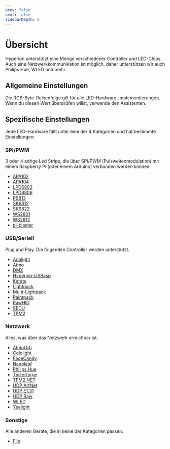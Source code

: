 ```yaml
---
prev: false
next: false
sidebarDepth: 0
---
```


# Übersicht
Hyperion unterstützt eine Menge verschiedener Controller und LED-Chips. Auch eine Netzwerkkommunikation ist möglich, daher unterstützen wir auch Philips Hue, WLED und mehr.

## Allgemeine Einstellungen
Die RGB-Byte-Reihenfolge gilt für alle LED-Hardware-Implementierungen. Wenn du diesen Wert überprüfen willst, verwende den Assistenten.

## Spezifische Einstellungen
Jede LED-Hardware fällt unter eine der 4 Kategorien und hat bestimmte Einstellungen:

### SPI/PWM
3 oder 4 adrige Led Strips, die über SPI/PWM (Pulsweitenmodulation) mit einem Raspberry Pi (oder einem Arduino) verbunden werden können.

* [APA102](/de/user/leddevices/spi_pwm/apa102)
* [APA104](/de/user/leddevices/spi_pwm/apa104)
* [LPD6803](/de/user/leddevices/spi_pwm/lpd6803)
* [LPD8806](/de/user/leddevices/spi_pwm/lpd8806)
* [P9813](/de/user/leddevices/spi_pwm/p9813)
* [SK6812](/de/user/leddevices/spi_pwm/SK6812)
* [SK9822](/de/user/leddevices/spi_pwm/SK9822)
* [WS2801](/de/user/leddevices/spi_pwm/ws2801)
* [WS2812](/de/user/leddevices/spi_pwm/ws2812)
* [pi-blaster](/de/user/leddevices/spi_pwm/piblaster)

### USB/Seriell
Plug and Play. Die folgenden Controller werden unterstützt.

* [Adalight](/de/user/leddevices/usb/adalight)
* [Atmo](/de/user/leddevices/usb/atmo)
* [DMX](/de/user/leddevices/usb/dmx)
* [Hyperion-USBasp](/de/user/leddevices/usb/hyperion-usbasp)
* [Karate](/de/user/leddevices/usb/karate)
* [Lightpack](/de/user/leddevices/usb/lightpack)
* [Multi-Lightpack](/de/user/leddevices/usb/multilightpack)
* [Paintpack](/de/user/leddevices/usb/paintpack)
* [RawHID](/de/user/leddevices/usb/rawhid)
* [SEDU](/de/user/leddevices/usb/sedu)
* [TPM2](/de/user/leddevices/usb/tpm2)

### Netzwerk
Alles, was über das Netzwerk erreichbar ist.

* [AtmoOrb](/de/user/leddevices/network/atmoorb)
* [Cololight](/de/user/leddevices/network/cololight)
* [FadeCandy](/de/user/leddevices/network/fadecandy)
* [Nanoleaf](/de/user/leddevices/network/nanoleaf)
* [Philips Hue](/de/user/leddevices/network/philipshue)
* [Tinkerforge](/de/user/leddevices/network/tinkerforge)
* [TPM2.NET](/de/user/leddevices/network/tpm2net)
* [UDP ArtNet ](/de/user/leddevices/network/udpartnet)
* [UDP E1.31](/de/user/leddevices/network/udpe131)
* [UDP Raw](/de/user/leddevices/network/udpraw)
* [WLED](/de/user/leddevices/network/wled)
* [Yeelight](/de/user/leddevices/network/yeelight)

### Sonstige
Alle anderen Geräte, die in keine der Kategorien passen.

* [File](/de/user/leddevices/others/debug)